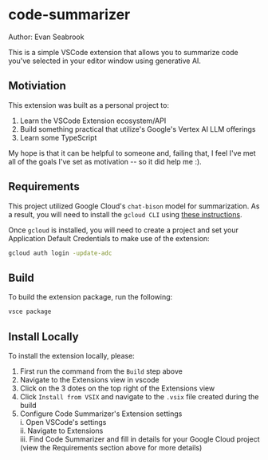 # code-summarizer 
Author: Evan Seabrook

This is a simple VSCode extension that allows you to summarize code you've selected in your editor window using generative AI.



## Motiviation
This extension was built as a personal project to:
1. Learn the VSCode Extension ecosystem/API
2. Build something practical that utilize's Google's Vertex AI LLM offerings
3. Learn some TypeScript

My hope is that it can be helpful to someone and, failing that, I feel I've met all of the goals I've set as motivation -- so it did help me :).

## Requirements
This project utilized Google Cloud's `chat-bison` model for summarization. As a result, you will need to install the `gcloud CLI` using [these instructions](https://cloud.google.com/sdk/docs/install).

Once `gcloud` is installed, you will need to create a project and set your Application Default Credentials to make use of the extension: 
```sh
gcloud auth login -update-adc
```

## Build
To build the extension package, run the following:

```sh
vsce package
```

## Install Locally
To install the extension locally, please:
1. First run the command from the `Build` step above
2. Navigate to the Extensions view in vscode
3. Click on the 3 dotes on the top right of the Extensions view
4. Click `Install from VSIX` and navigate to the `.vsix` file created during the build
5. Configure Code Summarizer's Extension settings  
    i. Open VSCode's settings  
    ii. Navigate to Extensions  
    iii. Find Code Summarizer and fill in details for your Google Cloud project (view the Requirements section above for more details)

